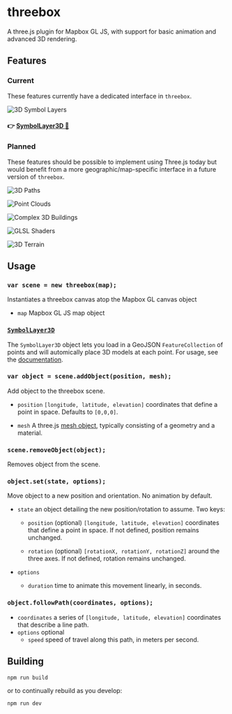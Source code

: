 # threebox

A three.js plugin for Mapbox GL JS, with support for basic animation and advanced 3D rendering.

## Features
### Current
These features currently have a dedicated interface in `threebox`.

![3D Symbol Layers](docs/img/features-3D-symbols.png)

#### :point_right: [SymbolLayer3D 📝](/docs/SymbolLayer3D.md)

### Planned
These features should be possible to implement using Three.js today but would benefit from a more geographic/map-specific interface in a future version of `threebox`.

![3D Paths](docs/img/features-3D-paths.png)

![Point Clouds](docs/img/features-point-clouds.png)

![Complex 3D Buildings](docs/img/features-complex-buildings.png)

![GLSL Shaders](docs/img/features-shaders.png)

![3D Terrain](docs/img/features-terrain.png)

## Usage

### `var scene = new threebox(map);`

Instantiates a threebox canvas atop the Mapbox GL canvas object

- `map` Mapbox GL JS map object

### [`SymbolLayer3D`](/docs/SymbolLayer3D.md)

The `SymbolLayer3D` object lets you load in a GeoJSON `FeatureCollection` of points and will automically place 3D models at each point. For usage, see the [documentation](/docs/SymbolLayer3D.md).


### `var object = scene.addObject(position, mesh);`
Add object to the threebox scene.

- `position` `[longitude, latitude, elevation]` coordinates that define a point in space. Defaults to `[0,0,0]`.

- `mesh` A  three.js [mesh object](https://threejs.org/docs/?q=mesh#Reference/Objects/Mesh), typically consisting of a geometry and a material.


### `scene.removeObject(object);`

Removes object from the scene.


### `object.set(state, options);`

Move object to a new position and orientation. No animation by default.

- `state` an object detailing the new position/rotation to assume. Two keys:
	- `position` (optional) `[longitude, latitude, elevation]` coordinates that define a point in space. If not defined, position remains unchanged.

	- `rotation` (optional) `[rotationX, rotationY, rotationZ]` around the three axes. If not defined, rotation remains unchanged.

- `options`
	- `duration` time to animate this movement linearly, in seconds.

### `object.followPath(coordinates, options);`

- `coordinates` a series of `[longitude, latitude, elevation]` coordinates that describe a line path.
- `options` optional
	- `speed` speed of travel along this path, in meters per second.

## Building

`npm run build`

or to continually rebuild as you develop:

`npm run dev`
